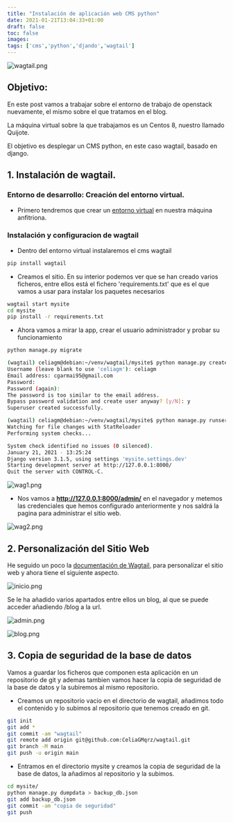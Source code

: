 ```yaml
---
title: "Instalación de aplicación web CMS python"
date: 2021-01-21T13:04:33+01:00
draft: false
toc: false
images:
tags: ['cms','python','djando','wagtail']
---
```


![wagtail.png](/images/escenario/django/wagtail.png)

## Objetivo:

En este post vamos a trabajar sobre el entorno de trabajo de openstack nuevamente, el mismo sobre el que tratamos en el blog. 

La máquina virtual sobre la que trabajamos es un Centos 8, nuestro llamado Quijote.

El objetivo es desplegar un CMS python, en este caso wagtail, basado en django.

## 1. Instalación de wagtail.



### Entorno de desarrollo: Creación del entorno virtual.

* Primero tendremos que crear un [entorno virtual](https://github.com/CeliaGMqrz/trabajando_python3_venv) en nuestra máquina anfitriona.


### Instalación y configuracion de wagtail

* Dentro del entorno virtual instalaremos el cms wagtail

```sh
pip install wagtail
```

* Creamos el sitio. En su interior podemos ver que se han creado varios ficheros, entre ellos está el fichero 'requirements.txt' que es el que vamos a usar para instalar los paquetes necesarios

```sh
wagtail start mysite
cd mysite
pip install -r requirements.txt
```

* Ahora vamos a mirar la app, crear el usuario administrador y probar su funcionamiento

```sh
python manage.py migrate
```

```sh
(wagtail) celiagm@debian:~/venv/wagtail/mysite$ python manage.py createsuperuser
Username (leave blank to use 'celiagm'): celiagm
Email address: cgarmai95@gmail.com
Password: 
Password (again): 
The password is too similar to the email address.
Bypass password validation and create user anyway? [y/N]: y
Superuser created successfully.
```

```sh
(wagtail) celiagm@debian:~/venv/wagtail/mysite$ python manage.py runserver
Watching for file changes with StatReloader
Performing system checks...

System check identified no issues (0 silenced).
January 21, 2021 - 13:25:24
Django version 3.1.5, using settings 'mysite.settings.dev'
Starting development server at http://127.0.0.1:8000/
Quit the server with CONTROL-C.

```

![wag1.png](/images/escenario/django/wag1.png)

* Nos vamos a **http://127.0.0.1:8000/admin/** en el navegador y metemos las credenciales que hemos configurado anteriormente y nos saldrá la pagina para administrar el sitio web.

![wag2.png](/images/escenario/django/wag2.png)


## 2. Personalización del Sitio Web


He seguido un poco la [documentación de Wagtail](https://docs.wagtail.io/en/stable/getting_started/tutorial.html), para personalizar el sitio web y ahora tiene el siguiente aspecto.

![inicio.png](/images/escenario/django/inicio.png)


Se le ha añadido varios apartados entre ellos un blog, al que se puede acceder añadiendo /blog a la url.

![admin.png](/images/escenario/django/admin.png)

![blog.png](/images/escenario/django/blog.png)



## 3. Copia de seguridad de la base de datos

Vamos a guardar los ficheros que componen esta aplicación en un repositorio de git y ademas tambien vamos hacer la copia de seguridad de la base de datos y la subiremos al mismo repositorio.

* Creamos un repositorio vacio en el directorio de wagtail, añadimos todo el contenido y lo subimos al repositorio que tenemos creado en git.

```sh
git init
git add *
git commit -am "wagtail"
git remote add origin git@github.com:CeliaGMqrz/wagtail.git
git branch -M main
git push -u origin main
```
* Entramos en el directorio mysite y creamos la copia de seguridad de la base de datos, la añadimos al repositorio y la subimos.

```sh
cd mysite/
python manage.py dumpdata > backup_db.json
git add backup_db.json 
git commit -am "copia de seguridad"
git push
```


